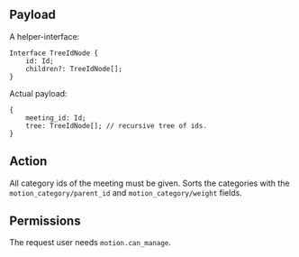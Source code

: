 ## Payload

A helper-interface:
```
Interface TreeIdNode {
    id: Id;
    children?: TreeIdNode[];
}
```

Actual payload:
```
{
    meeting_id: Id;
    tree: TreeIdNode[]; // recursive tree of ids.
}
```

## Action
All category ids of the meeting must be given. Sorts the categories with the `motion_category/parent_id` and `motion_category/weight` fields.

## Permissions
The request user needs `motion.can_manage`.
